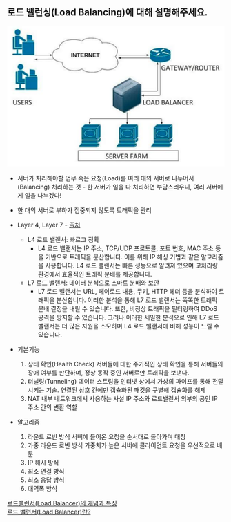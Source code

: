 ## 로드 밸런싱(Load Balancing)에 대해 설명해주세요.

![img.png](img/img.png)
- 서버가 처리해야할 업무 혹은 요청(Load)를 여러 대의 서버로 나누어서(Balancing) 처리하는 것
      - 한 서버가 일을 다 처리하면 부담스러우니, 여러 서버에게 일을 나누겠다!
- 한 대의 서버로 부하가 집중되지 않도록 트래픽을 관리
- Layer 4, Layer 7 - [출처](https://kth990303.tistory.com/355)
    - L4 로드 밸랜서: 빠르고 정확
        - L4 로드 밸랜서는 IP 주소, TCP/UDP 프로토콜, 포트 번호, MAC 주소 등을 기반으로 트래픽을 분산합니다. 이를 위해 IP 해싱 기법과 같은 알고리즘을 사용합니다. L4 로드 밸랜서는
          빠른 성능으로 알려져 있으며 고처리량 환경에서 효율적인 트래픽 분배를 제공합니다.
    - L7 로드 밸랜서: 데이터 분석으로 스마트 분배와 보안
        - L7 로드 밸랜서는 URL, 페이로드 내용, 쿠키, HTTP 헤더 등을 분석하여 트래픽을 분산합니다. 이러한 분석을 통해 L7 로드 밸랜서는 똑똑한 트래픽 분배 결정을 내릴 수 있습니다. 또한,
          비정상 트래픽을 필터링하여 DDoS 공격을 방지할 수 있습니다. 그러나 이러한 세밀한 분석으로 인해 L7 로드 밸랜서는 더 많은 자원을 소모하며 L4 로드 밸랜서에 비해 성능이 느릴 수 있습니다.

- 기본기능
    1. 상태 확인(Health Check)
       서버들에 대한 주기적인 상태 확인을 통해 서버들의 장애 여부를 판단하며, 정상 동작 중인 서버로만 트래픽을 보낸다.
    2. 터널링(Tunneling)
       데이터 스트림을 인터넷 상에서 가상의 파이프를 통해 전달시키는 기술. 연결된 상호 간에만 캡슐화된 패킷을 구별해 캡슐화를 해제
    3. NAT
       내부 네트워크에서 사용하는 사설 IP 주소와 로드밸런서 외부의 공인 IP 주소 간의 변환 역할

- 알고리즘
    1. 라운드 로빈 방식
       서버에 들어온 요청을 순서대로 돌아가며 매칭
    2. 가중 라운드 로빈 방식
       가중치가 높은 서버에 클라이언트 요청을 우선적으로 배분
    3. IP 해시 방식
    4. 최소 연결 방식
    5. 최소 응답 방식
    6. 대역폭 방식

[로드밸런서(Load Balancer)의 개념과 특징](https://m.post.naver.com/viewer/postView.naver?volumeNo=27046347&memberNo=2521903)  
[로드 밸런서(Load Balancer)란?](https://nesoy.github.io/articles/2018-06/Load-Balancer)